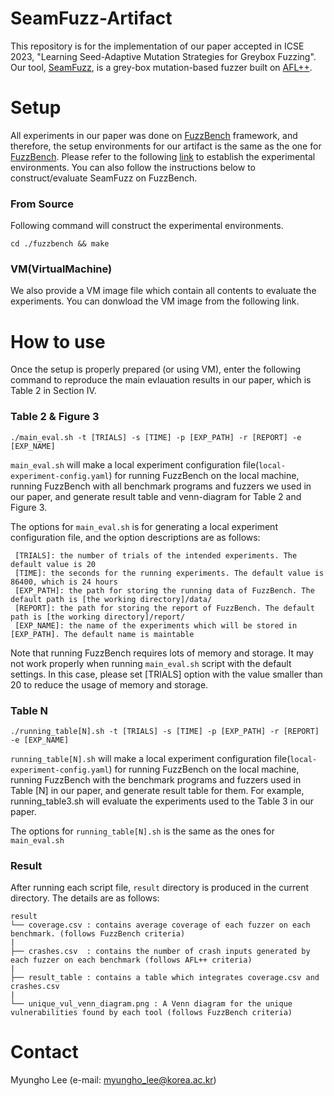 # SeamFuzz-Artifact
This repository is for the implementation of our paper accepted in ICSE 2023, "Learning Seed-Adaptive Mutation Strategies for
Greybox Fuzzing".
Our tool, [SeamFuzz](https://github.com/kupl/SeamFuzz-public), is a grey-box mutation-based fuzzer built on [AFL++](https://github.com/AFLplusplus/AFLplusplus).

# Setup
All experiments in our paper was done on [FuzzBench](https://github.com/google/fuzzbench) framework,
and therefore, the setup environments for our artifact is the same as the one for [FuzzBench](https://github.com/google/fuzzbench).
Please refer to the following [link](https://google.github.io/fuzzbench/) to establish the experimental environments.
You can also follow the instructions below to construct/evaluate SeamFuzz on FuzzBench.

### From Source
Following command will construct the experimental environments.  

```
cd ./fuzzbench && make
```


### VM(VirtualMachine) 
We also provide a VM image file which contain all contents to evaluate the experiments. 
You can donwload the VM image from the following link.

# How to use
Once the setup is properly prepared (or using VM), enter the following command to reproduce the main evlauation results in our paper, which is Table 2 in Section IV.

### Table 2 & Figure 3

```
./main_eval.sh -t [TRIALS] -s [TIME] -p [EXP_PATH] -r [REPORT] -e [EXP_NAME]
```

`main_eval.sh` will make a local experiment configuration file(`local-experiment-config.yaml`) for running FuzzBench on the local machine, running FuzzBench with all benchmark programs and fuzzers we used in our paper, and generate result table and venn-diagram for Table 2 and Figure 3.

The options for `main_eval.sh` is for generating a local experiment configuration file, and the option descriptions are as follows:

```
 [TRIALS]: the number of trials of the intended experiments. The default value is 20
 [TIME]: the seconds for the running experiments. The default value is 86400, which is 24 hours
 [EXP_PATH]: the path for storing the running data of FuzzBench. The default path is [the working directory]/data/
 [REPORT]: the path for storing the report of FuzzBench. The default path is [the working directory]/report/
 [EXP_NAME]: the name of the experiments which will be stored in [EXP_PATH]. The default name is maintable
```

Note that running FuzzBench requires lots of memory and storage. It may not work properly when running `main_eval.sh` script with the default settings. In this case, please set [TRIALS] option with the value smaller than 20 to reduce the usage of memory and storage. 

### Table N

```
./running_table[N].sh -t [TRIALS] -s [TIME] -p [EXP_PATH] -r [REPORT] -e [EXP_NAME]
```

`running_table[N].sh` will make a local experiment configuration file(`local-experiment-config.yaml`) for running FuzzBench on the local machine, running FuzzBench with the benchmark programs and fuzzers used in Table [N] in our paper, and generate result table for them.
For example, running_table3.sh will evaluate the experiments used to the Table 3 in our paper.

The options for `running_table[N].sh` is the same as the ones for `main_eval.sh`

### Result
After running each script file, `result` directory is produced in the current directory.
The details are as follows:

```
result
└── coverage.csv : contains average coverage of each fuzzer on each benchmark. (follows FuzzBench criteria)
|      
├── crashes.csv  : contains the number of crash inputs generated by each fuzzer on each benchmark (follows AFL++ criteria)
|      
├── result_table : contains a table which integrates coverage.csv and crashes.csv
|
└── unique_vul_venn_diagram.png : A Venn diagram for the unique vulnerabilities found by each tool (follows FuzzBench criteria)
```

# Contact
Myungho Lee (e-mail: myungho_lee@korea.ac.kr)

